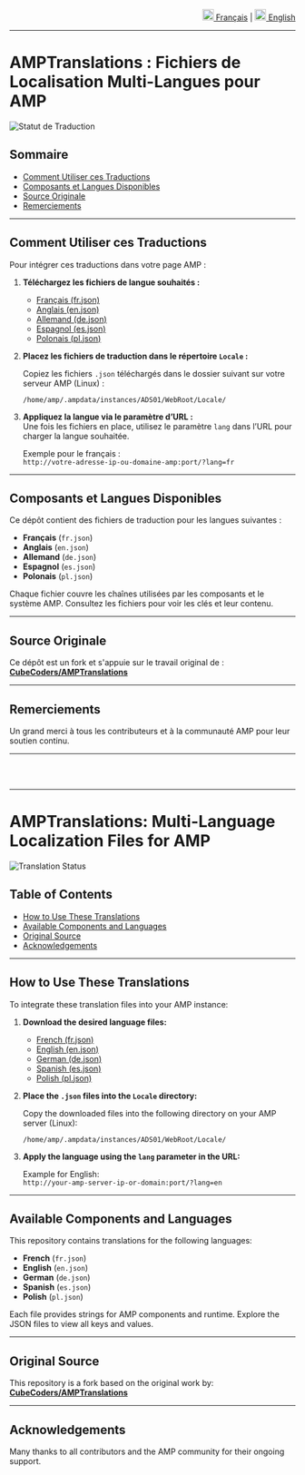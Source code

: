 <!-- Liens de navigation -->
<p align="right">
  <a href="#french"><img src="https://upload.wikimedia.org/wikipedia/commons/6/6a/Drapeau_France.png" alt="Français" width="20"/> Français</a> |
  <a href="#english"><img src="https://upload.wikimedia.org/wikipedia/commons/a/ae/Flag_of_the_United_Kingdom.svg" alt="English" width="20"/> English</a>
</p>

---

# AMPTranslations : Fichiers de Localisation Multi-Langues pour AMP

![Statut de Traduction](https://img.shields.io/badge/statut-active-blue)

## Sommaire

- [Comment Utiliser ces Traductions](#comment-utiliser-ces-traductions)
- [Composants et Langues Disponibles](#composants-et-langues-disponibles)
- [Source Originale](#source-originale)
- [Remerciements](#remerciements)

---

## Comment Utiliser ces Traductions

Pour intégrer ces traductions dans votre page AMP :

1. **Téléchargez les fichiers de langue souhaités :**
   * [Français (fr.json)](https://raw.githubusercontent.com/killfire62/AMPTranslations/main/fr.json)
   * [Anglais (en.json)](https://raw.githubusercontent.com/killfire62/AMPTranslations/main/en.json)
   * [Allemand (de.json)](https://raw.githubusercontent.com/killfire62/AMPTranslations/main/de.json)
   * [Espagnol (es.json)](https://raw.githubusercontent.com/killfire62/AMPTranslations/main/es.json)
   * [Polonais (pl.json)](https://raw.githubusercontent.com/killfire62/AMPTranslations/main/pl.json)

2. **Placez les fichiers de traduction dans le répertoire `Locale` :**

   Copiez les fichiers `.json` téléchargés dans le dossier suivant sur votre serveur AMP (Linux) :

   `/home/amp/.ampdata/instances/ADS01/WebRoot/Locale/`

3. **Appliquez la langue via le paramètre d’URL :**  
   Une fois les fichiers en place, utilisez le paramètre `lang` dans l’URL pour charger la langue souhaitée.

   Exemple pour le français :  
   `http://votre-adresse-ip-ou-domaine-amp:port/?lang=fr`

---

## Composants et Langues Disponibles

Ce dépôt contient des fichiers de traduction pour les langues suivantes :

- **Français** (`fr.json`)
- **Anglais** (`en.json`)
- **Allemand** (`de.json`)
- **Espagnol** (`es.json`)
- **Polonais** (`pl.json`)

Chaque fichier couvre les chaînes utilisées par les composants et le système AMP. Consultez les fichiers pour voir les clés et leur contenu.

---

## Source Originale

Ce dépôt est un fork et s'appuie sur le travail original de :  
**[CubeCoders/AMPTranslations](https://github.com/CubeCoders/AMPTranslations)**

---

## Remerciements

Un grand merci à tous les contributeurs et à la communauté AMP pour leur soutien continu.

---

<br><br>

---

# AMPTranslations: Multi-Language Localization Files for AMP
<p id="english"></p>

![Translation Status](https://img.shields.io/badge/status-active-blue)

## Table of Contents

- [How to Use These Translations](#how-to-use-these-translations)
- [Available Components and Languages](#available-components-and-languages)
- [Original Source](#original-source)
- [Acknowledgements](#acknowledgements)

---

## How to Use These Translations

To integrate these translation files into your AMP instance:

1. **Download the desired language files:**
   * [French (fr.json)](https://raw.githubusercontent.com/killfire62/AMPTranslations/main/fr.json)
   * [English (en.json)](https://raw.githubusercontent.com/killfire62/AMPTranslations/main/en.json)
   * [German (de.json)](https://raw.githubusercontent.com/killfire62/AMPTranslations/main/de.json)
   * [Spanish (es.json)](https://raw.githubusercontent.com/killfire62/AMPTranslations/main/es.json)
   * [Polish (pl.json)](https://raw.githubusercontent.com/killfire62/AMPTranslations/main/pl.json)

2. **Place the `.json` files into the `Locale` directory:**

   Copy the downloaded files into the following directory on your AMP server (Linux):

   `/home/amp/.ampdata/instances/ADS01/WebRoot/Locale/`

3. **Apply the language using the `lang` parameter in the URL:**

   Example for English:  
   `http://your-amp-server-ip-or-domain:port/?lang=en`

---

## Available Components and Languages

This repository contains translations for the following languages:

- **French** (`fr.json`)
- **English** (`en.json`)
- **German** (`de.json`)
- **Spanish** (`es.json`)
- **Polish** (`pl.json`)

Each file provides strings for AMP components and runtime. Explore the JSON files to view all keys and values.

---

## Original Source

This repository is a fork based on the original work by:  
**[CubeCoders/AMPTranslations](https://github.com/CubeCoders/AMPTranslations)**

---

## Acknowledgements

Many thanks to all contributors and the AMP community for their ongoing support.

